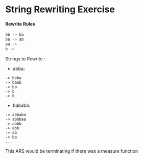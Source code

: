 # String Rewriting Exercise

#### Rewrite Rules
```go
ab -> ba
ba -> ab
aa -> 
b -> 
```

Strings to Rewrite :


* abba:
```
-> baba
-> baab
-> bb
-> b
-> b
```



* bababa:
```
-> abbaba
-> abbbaa
-> abbb
-> abb
-> ab
-> ba
...
```

This ARS would be terminating if there was a measure function
